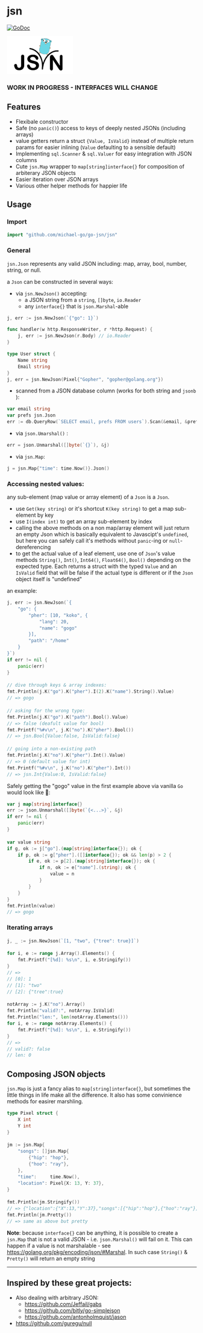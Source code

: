 # jsn 

[![GoDoc](https://godoc.org/github.com/michael-go/go-jsn/jsn?status.svg)](https://godoc.org/github.com/michael-go/go-jsn/jsn)

![logo](logo.png)

### WORK IN PROGRESS - INTERFACES WILL CHANGE

## Features
* Flexibale constructor
* Safe (no `panic()`) access to keys of deeply nested JSONs (including arrays)
* value getters return a struct `{Value, IsValid}` instead of multiple return params for easier inlining (`Value` defaulting to a sensible default)
* Implementing `sql.Scanner` & `sql.Valuer` for easy integration with JSON columns
* Cute `jsn.Map` wrapper to `map[string]interface{}` for composition of arbiterary JSON objects 
* Easier iteration over JSON arrays
* Various other helper methods for happier life

## Usage

### Import

```go
import "github.com/michael-go/go-jsn/jsn"
```

### General

`jsn.Json` represents any valid JSON including: map, array, bool, number, string, or null.

a `Json` can be constructed in several ways:
* via `jsn.NewJson()` accepting:
    * a JSON string from a  `string`, `[]byte`, `io.Reader`
    * any `interface{}` that is `json.Marshal`-able
```go 
j, err := jsn.NewJson(`{"go": 1}`)
```
```go
func handler(w http.ResponseWriter, r *http.Request) {
    j, err := jsn.NewJson(r.Body) // io.Reader
}
```
```go
type User struct {
    Name string
    Email string
}
j, err = jsn.NewJson(Pixel{"Gopher", "gopher@golang.org"})
```
* scanned from a JSON database column (works for both string and `jsonb` ):
```go
var email string
var prefs jsn.Json
err := db.QueryRow(`SELECT email, prefs FROM users`).Scan(&email, &prefs)
```
* via `json.Umarshal()` :
```go
err = json.Unmarshal([]byte(`{}`), &j)
```
* via `jsn.Map`:
```go
j = jsn.Map{"time": time.Now()}.Json()
```

### Accessing nested values:

any sub-element (map value or array element) of a `Json` is a `Json`.
* use `Get(key string)` or it's shortcut `K(key string)` to get a map sub-element by key
* use `I(index int)` to get an array sub-element by index
* calling the above methods on a non map/array element will just return an empty Json which is basically equivalent to Javascipt's `undefined`, but here you can safely call it's methods without `panic`-ing or `null`-dereferencing
* to get the actual value of a leaf element, use one of `Json`'s value methods `String()`, `Int()`, `Int64()`, `Float64()`, `Bool()` depending on the expected type. Each returns a struct with the typed `Value` and an `IsValid` field that will be false if the actual type is different or if the `Json` object itself is "undefined"

an example:
```go
j, err := jsn.NewJson(`{
    "go": {
        "pher": [10, "koko", {
            "lang": 20,
            "name": "gogo"
        }],
        "path": "/home"
    }
}`)
if err != nil {
    panic(err)
}

// dive through keys & array indexes:
fmt.Println(j.K("go").K("pher").I(2).K("name").String().Value)
// => gogo

// asking for the wrong type:
fmt.Println(j.K("go").K("path").Bool().Value)
// => false (deafult value for bool)
fmt.Printf("%#v\n", j.K("no").K("pher").Bool())
// => jsn.Bool{Value:false, IsValid:false}

// going into a non-existing path
fmt.Println(j.K("no").K("pher").Int().Value)
// => 0 (default value for int)
fmt.Printf("%#v\n", j.K("no").K("pher").Int())
// => jsn.Int{Value:0, IsValid:false}
```

Safely getting the "gogo" value in the first example above via vanilla `Go` would look like 🙈:
```go
var j map[string]interface{}
err := json.Unmarshal([]byte(`{<...>}`, &j)
if err != nil {
    panic(err)
}

var value string
if g, ok := j["go"].(map[string]interface{}); ok {
    if p, ok := g["pher"].([]interface{}); ok && len(p) > 2 {
        if e, ok := p[2].(map[string]interface{}); ok {
            if n, ok := e["name"].(string); ok {
                value = n
            }
        }
    }
}
fmt.Println(value)
// => gogo
```

### Iterating arrays

```go
j, _ := jsn.NewJson(`[1, "two", {"tree": true}]`)

for i, e := range j.Array().Elements() {
    fmt.Printf("[%d]: %s\n", i, e.Stringify())
}
// =>
// [0]: 1
// [1]: "two"
// [2]: {"tree":true}

notArray := j.K("no").Array()
fmt.Println("valid?:", notArray.IsValid)
fmt.Println("len:", len(notArray.Elements()))
for i, e := range notArray.Elements() {
    fmt.Printf("[%d]: %s\n", i, e.Stringify())
}
// =>
// valid?: false
// len: 0
```

## Composing JSON objects
`jsn.Map` is just a fancy alias to `map[string]interface{}`, but sometimes the little things in life make all the difference. 
It also has some convinience methods for easirer marshling.

```go
type Pixel struct {
    X int
    Y int
}

jm := jsn.Map{
    "songs": []jsn.Map{
        {"hip": "hop"},
        {"hoo": "ray"},
    },
    "time":     time.Now(),
    "location": Pixel{X: 13, Y: 37},
}

fmt.Println(jm.Stringify())
// => {"location":{"X":13,"Y":37},"songs":[{"hip":"hop"},{"hoo":"ray"}],"time":"2017-09-08T14:40:23.903861328+03:00"} 
fmt.Println(jm.Pretty())
// => same as above but pretty
```

**Note**: because `interface{}` can be anything, it is possible to create a `jsn.Map` that is not a valid JSON - i.e. `json.Marshal()` will fail on it. This can happen if a value is not marshalable - see https://golang.org/pkg/encoding/json/#Marshal.
In such case `String()` & `Pretty()` will return an empty string

---

## Inspired by these great projects:
* Also dealing with arbitrary JSON:
    * https://github.com/Jeffail/gabs
    * https://github.com/bitly/go-simplejson
    * https://github.com/antonholmquist/jason
* https://github.com/guregu/null

